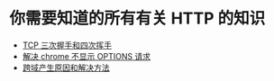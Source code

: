 # 你需要知道的所有有关 HTTP 的知识

- [TCP 三次握手和四次挥手](https://github.com/defpis/all-about-http-that-you-should-know/blob/master/docs/TCP%E4%B8%89%E6%AC%A1%E6%8F%A1%E6%89%8B%E5%92%8C%E5%9B%9B%E6%AC%A1%E6%8C%A5%E6%89%8B.md)
- [解决 chrome 不显示 OPTIONS 请求](https://github.com/defpis/all-about-http-that-you-should-know/blob/master/docs/%E8%A7%A3%E5%86%B3chrome%E4%B8%8D%E6%98%BE%E7%A4%BAOPTIONS%E8%AF%B7%E6%B1%82.md)
- [跨域产生原因和解决方法](https://github.com/defpis/all-about-http-that-you-should-know/blob/master/docs/%E8%B7%A8%E5%9F%9F%E4%BA%A7%E7%94%9F%E5%8E%9F%E5%9B%A0%E5%92%8C%E8%A7%A3%E5%86%B3%E6%96%B9%E6%B3%95.md)
